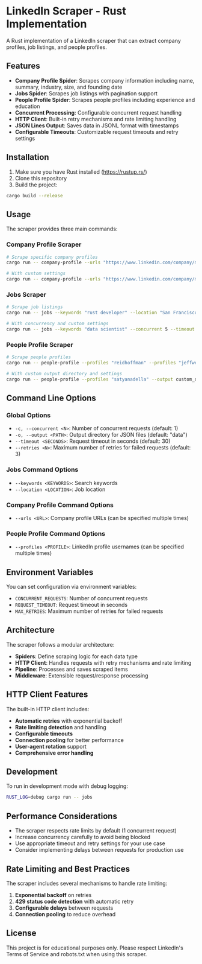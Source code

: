 # LinkedIn Scraper - Rust Implementation

A Rust implementation of a LinkedIn scraper that can extract company profiles, job listings, and people profiles.

## Features

- **Company Profile Spider**: Scrapes company information including name, summary, industry, size, and founding date
- **Jobs Spider**: Scrapes job listings with pagination support
- **People Profile Spider**: Scrapes people profiles including experience and education
- **Concurrent Processing**: Configurable concurrent request handling
- **HTTP Client**: Built-in retry mechanisms and rate limiting handling
- **JSON Lines Output**: Saves data in JSONL format with timestamps
- **Configurable Timeouts**: Customizable request timeouts and retry settings

## Installation

1. Make sure you have Rust installed (https://rustup.rs/)
2. Clone this repository
3. Build the project:

```bash
cargo build --release
```

## Usage

The scraper provides three main commands:

### Company Profile Scraper

```bash
# Scrape specific company profiles
cargo run -- company-profile --urls "https://www.linkedin.com/company/microsoft" --urls "https://www.linkedin.com/company/google"

# With custom settings
cargo run -- company-profile --urls "https://www.linkedin.com/company/microsoft" --concurrent 3 --timeout 60 --retries 5
```

### Jobs Scraper

```bash
# Scrape job listings
cargo run -- jobs --keywords "rust developer" --location "San Francisco"

# With concurrency and custom settings
cargo run -- jobs --keywords "data scientist" --concurrent 5 --timeout 45 --retries 3
```

### People Profile Scraper

```bash
# Scrape people profiles
cargo run -- people-profile --profiles "reidhoffman" --profiles "jeffweiner"

# With custom output directory and settings
cargo run -- people-profile --profiles "satyanadella" --output custom_data --timeout 30
```

## Command Line Options

### Global Options

- `-c, --concurrent <N>`: Number of concurrent requests (default: 1)
- `-o, --output <PATH>`: Output directory for JSON files (default: "data")
- `--timeout <SECONDS>`: Request timeout in seconds (default: 30)
- `--retries <N>`: Maximum number of retries for failed requests (default: 3)

### Jobs Command Options

- `--keywords <KEYWORDS>`: Search keywords
- `--location <LOCATION>`: Job location

### Company Profile Command Options

- `--urls <URL>`: Company profile URLs (can be specified multiple times)

### People Profile Command Options

- `--profiles <PROFILE>`: LinkedIn profile usernames (can be specified multiple times)

## Environment Variables

You can set configuration via environment variables:

- `CONCURRENT_REQUESTS`: Number of concurrent requests
- `REQUEST_TIMEOUT`: Request timeout in seconds
- `MAX_RETRIES`: Maximum number of retries for failed requests

## Architecture

The scraper follows a modular architecture:

- **Spiders**: Define scraping logic for each data type
- **HTTP Client**: Handles requests with retry mechanisms and rate limiting
- **Pipeline**: Processes and saves scraped items
- **Middleware**: Extensible request/response processing

## HTTP Client Features

The built-in HTTP client includes:

- **Automatic retries** with exponential backoff
- **Rate limiting detection** and handling
- **Configurable timeouts**
- **Connection pooling** for better performance
- **User-agent rotation** support
- **Comprehensive error handling**

## Development

To run in development mode with debug logging:

```bash
RUST_LOG=debug cargo run -- jobs
```

## Performance Considerations

- The scraper respects rate limits by default (1 concurrent request)
- Increase concurrency carefully to avoid being blocked
- Use appropriate timeout and retry settings for your use case
- Consider implementing delays between requests for production use

## Rate Limiting and Best Practices

The scraper includes several mechanisms to handle rate limiting:

1. **Exponential backoff** on retries
2. **429 status code detection** with automatic retry
3. **Configurable delays** between requests
4. **Connection pooling** to reduce overhead

## License

This project is for educational purposes only. Please respect LinkedIn's Terms of Service and robots.txt when using this scraper.
